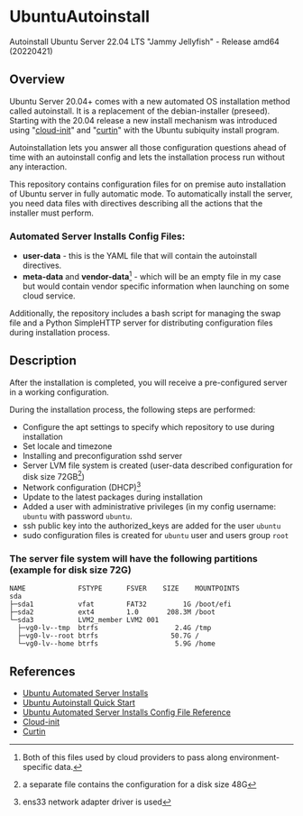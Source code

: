 # UbuntuAutoinstall
Autoinstall Ubuntu Server 22.04 LTS "Jammy Jellyfish" - Release amd64 (20220421)


## Overview
Ubuntu Server 20.04+ comes with a new automated OS installation method called autoinstall. It is a replacement of the debian-installer (preseed). Starting with the 20.04 release a new install mechanism was introduced using "[cloud-init](https://cloudinit.readthedocs.io/en/latest/index.html)" and "[curtin](https://curtin.readthedocs.io/en/latest/index.html)" with the Ubuntu subiquity install program.

Autoinstallation lets you answer all those configuration questions ahead of time with an autoinstall config and lets the installation process run without any interaction.

This repository contains configuration files for on premise auto installation of Ubuntu server in fully automatic mode. To automatically install the server, you need data files with directives describing all the actions that the installer must perform.

### Automated Server Installs Config Files:

- **user-data** - this is the YAML file that will contain the autoinstall directives.
- **meta-data** and **vendor-data**[^1] - which will be an empty file in my case but would contain vendor specific information when launching on some cloud service.

[^1]:Both of this files used by cloud providers to pass along environment-specific data.

Additionally, the repository includes a bash script for managing the swap file and a Python SimpleHTTP server for distributing configuration files during installation process.

## Description

After the installation is completed, you will receive a pre-configured server in a working configuration.

During the installation process, the following steps are performed:

- Configure the apt settings to specify which repository to use during installation
- Set locale and timezone
- Installing and preconfiguration sshd server
- Server LVM file system is created (user-data described configuration for disk size 72GB[^2])
- Network configuration (DHCP)[^3]
- Update to the latest packages during installation
- Added a user with administrative privileges (in my config username: ```ubuntu``` with password ```ubuntu```.
- ssh public key into the authorized_keys are added for the user ```ubuntu```
- sudo configuration files is created for ```ubuntu``` user and users group ```root```

### The server file system will have the following partitions (example for disk size 72G)
```
NAME             FSTYPE      FSVER    SIZE    MOUNTPOINTS
sda                                           
├─sda1           vfat        FAT32         1G /boot/efi
├─sda2           ext4        1.0       208.3M /boot
└─sda3           LVM2_member LVM2 001         
  ├─vg0-lv--tmp  btrfs                   2.4G /tmp
  ├─vg0-lv--root btrfs                  50.7G /
  └─vg0-lv--home btrfs                   5.9G /home
```

[^2]:a separate file contains the configuration for a disk size 48G
[^3]:ens33 network adapter driver is used

## References

- [Ubuntu Automated Server Installs](https://ubuntu.com/server/docs/install/autoinstall)
- [Ubuntu Autoinstall Quick Start](https://ubuntu.com/server/docs/install/autoinstall-quickstart)
- [Ubuntu Automated Server Installs Config File Reference](https://ubuntu.com/server/docs/install/autoinstall-reference)
- [Cloud-init](https://cloudinit.readthedocs.io/en/latest/index.html)
- [Curtin](https://curtin.readthedocs.io/en/latest/topics/overview.html)


